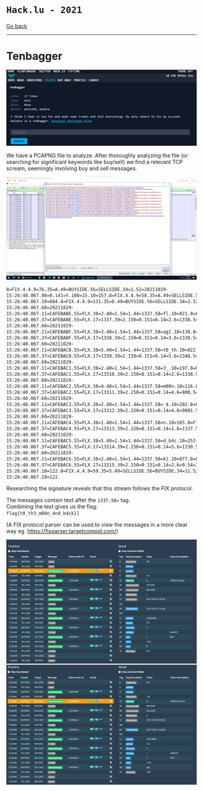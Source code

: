 # `Hack.lu - 2021`
[Go back](../README.md)<hr/>
# Tenbagger

![challenge](2-tenbagger.png)

We have a PCAPNG file to analyze.
After thoroughly analyzing the file (or searching for significant keywords like buy/sell) we find a relevant TCP scream, seemingly involving buy and sell messages.

![packets](fix-packets.png)

```
8=FIX.4.4.9=76.35=A.49=BUYSIDE.56=SELLSIDE.34=1.52=20211029-15:26:40.067.98=0.141=Y.108=15.10=157.8=FIX.4.4.9=58.35=A.49=SELLSIDE.56=BUYSIDE.34=1.52=20211029-15:26:40.067.10=084.8=FIX.4.4.9=131.35=D.49=BUYSIDE.56=SELLSIDE.34=2.52=20211029-15:26:40.067.60=20211029-15:26:40.067.11=CAFEBABE.55=FLX.38=2.40=1.54=1.44=1337.58=fl.10=021.8=FIX.4.4.9=119.35=8.49=SELLSIDE.56=BUYSIDE.34=2.52=20211029-15:26:40.067.37=CAFEBABE.55=FLX.17=1337.39=2.150=0.151=0.14=2.6=1338.54=1.10=022.8=FIX.4.4.9=132.35=D.49=BUYSIDE.56=SELLSIDE.34=3.52=20211029-15:26:40.067.60=20211029-15:26:40.067.11=CAFEBABF.55=FLX.38=3.40=1.54=1.44=1337.58=ag{.10=138.8=FIX.4.4.9=119.35=8.49=SELLSIDE.56=BUYSIDE.34=3.52=20211029-15:26:40.067.37=CAFEBABF.55=FLX.17=1338.39=2.150=0.151=0.14=3.6=1330.54=1.10=018.8=FIX.4.4.9=134.35=D.49=BUYSIDE.56=SELLSIDE.34=4.52=20211029-15:26:40.067.60=20211029-15:26:40.067.11=CAFEBAC0.55=FLX.38=5.40=1.54=1.44=1337.58=t0_th.10=022.8=FIX.4.4.9=119.35=8.49=SELLSIDE.56=BUYSIDE.34=4.52=20211029-15:26:40.067.37=CAFEBAC0.55=FLX.17=1339.39=2.150=0.151=0.14=5.6=1340.54=1.10=002.8=FIX.4.4.9=131.35=D.49=BUYSIDE.56=SELLSIDE.34=5.52=20211029-15:26:40.067.60=20211029-15:26:40.067.11=CAFEBAC1.55=FLX.38=2.40=1.54=1.44=1337.58=3_.10=197.8=FIX.4.4.9=120.35=8.49=SELLSIDE.56=BUYSIDE.34=5.52=20211029-15:26:40.067.37=CAFEBAC1.55=FLX.17=13310.39=2.150=0.151=0.14=2.6=1338.54=1.10=040.8=FIX.4.4.9=133.35=D.49=BUYSIDE.56=SELLSIDE.34=6.52=20211029-15:26:40.067.60=20211029-15:26:40.067.11=CAFEBAC2.55=FLX.38=4.40=1.54=1.44=1337.58=m00n.10=116.8=FIX.4.4.9=119.35=8.49=SELLSIDE.56=BUYSIDE.34=6.52=20211029-15:26:40.067.37=CAFEBAC2.55=FLX.17=13311.39=2.150=0.151=0.14=4.6=900.54=1.10=255.8=FIX.4.4.9=131.35=D.49=BUYSIDE.56=SELLSIDE.34=7.52=20211029-15:26:40.067.60=20211029-15:26:40.067.11=CAFEBAC3.55=FLX.38=2.40=1.54=1.44=1337.58=_4.10=202.8=FIX.4.4.9=120.35=8.49=SELLSIDE.56=BUYSIDE.34=7.52=20211029-15:26:40.067.37=CAFEBAC3.55=FLX.17=13312.39=2.150=0.151=0.14=4.6=9001.54=1.10=043.8=FIX.4.4.9=130.35=D.49=BUYSIDE.56=SELLSIDE.34=8.52=20211029-15:26:40.067.60=20211029-15:26:40.067.11=CAFEBAC4.55=FLX.38=1.40=1.54=1.44=1337.58=n.10=165.8=FIX.4.4.9=120.35=8.49=SELLSIDE.56=BUYSIDE.34=8.52=20211029-15:26:40.067.37=CAFEBAC4.55=FLX.17=13313.39=2.150=0.151=0.14=1.6=1337.54=1.10=047.8=FIX.4.4.9=134.35=D.49=BUYSIDE.56=SELLSIDE.34=9.52=20211029-15:26:40.067.60=20211029-15:26:40.067.11=CAFEBAC5.55=FLX.38=5.40=1.54=1.44=1337.58=d_b4c.10=253.8=FIX.4.4.9=120.35=8.49=SELLSIDE.56=BUYSIDE.34=9.52=20211029-15:26:40.067.37=CAFEBAC5.55=FLX.17=13314.39=2.150=0.151=0.14=5.6=1330.54=1.10=047.8=FIX.4.4.9=132.35=D.49=BUYSIDE.56=SELLSIDE.34=10.52=20211029-15:26:40.067.60=20211029-15:26:40.067.11=CAFEBAC6.55=FLX.38=2.40=1.54=1.44=1337.58=k}.10=077.8=FIX.4.4.9=118.35=8.49=SELLSIDE.56=BUYSIDE.34=10.52=20211029-15:26:40.067.37=CAFEBAC6.55=FLX.17=13315.39=2.150=0.151=0.14=2.6=9.54=1.10=207.8=FIX.4.4.9=59.35=5.49=BUYSIDE.56=SELLSIDE.34=11.52=20211029-15:26:40.067.10=122.8=FIX.4.4.9=59.35=5.49=SELLSIDE.56=BUYSIDE.34=11.52=20211029-15:26:40.067.10=122.
```

Researching the signature reveals that this stream follows the FIX protocol.

The messages contain text after the `1337.58=` tag.<br>
Combining the text gives us the flag:<br>
`flag{t0_th3_m00n_4nd_b4ck}]`

(A FIX protocol parser can be used to view the messages in a more clear way eg. https://fixparser.targetcompid.com/)

![fix-1](fix-1.png)
![fix-2](fix-2.png)